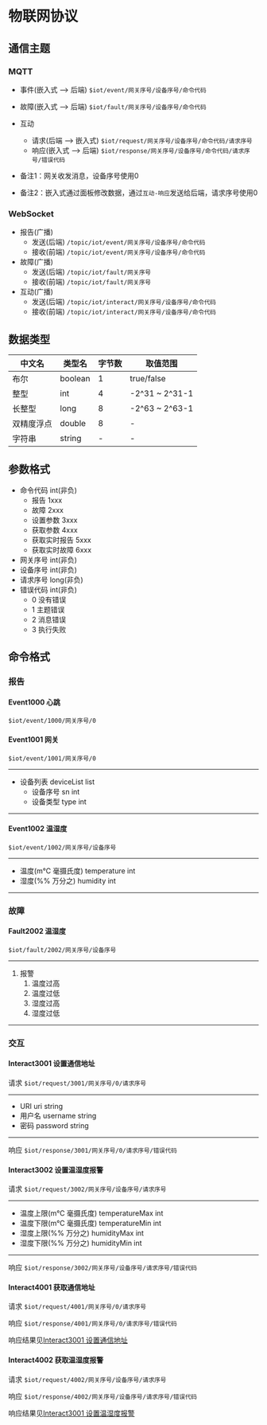 # 物联网协议

## 通信主题

### MQTT

- 事件(嵌入式 --> 后端)
`$iot/event/网关序号/设备序号/命令代码`
- 故障(嵌入式 --> 后端)
`$iot/fault/网关序号/设备序号/命令代码`
- 互动
  - 请求(后端 --> 嵌入式)
`$iot/request/网关序号/设备序号/命令代码/请求序号`
  - 响应(嵌入式 --> 后端)
`$iot/response/网关序号/设备序号/命令代码/请求序号/错误代码`

- 备注1：网关收发消息，设备序号使用0
- 备注2：嵌入式通过面板修改数据，通过`互动-响应`发送给后端，请求序号使用0

### WebSocket

- 报告(广播)
  - 发送(后端)
`/topic/iot/event/网关序号/设备序号/命令代码`
  - 接收(前端)
`/topic/iot/event/网关序号/设备序号/命令代码`
- 故障(广播)
  - 发送(后端)
`/topic/iot/fault/网关序号`
  - 接收(前端)
`/topic/iot/fault/网关序号`
- 互动(广播)
  - 发送(后端)
`/topic/iot/interact/网关序号/设备序号/命令代码`
  - 接收(前端)
`/topic/iot/interact/网关序号/设备序号/命令代码`

## 数据类型

| 中文名     | 类型名  | 字节数 | 取值范围       |
| ---------- | ------- | ------ | -------------- |
| 布尔       | boolean | 1      | true/false     |
| 整型       | int     | 4      | -2^31 ~ 2^31-1 |
| 长整型     | long    | 8      | -2^63 ~ 2^63-1 |
| 双精度浮点 | double  | 8      | -              |
| 字符串     | string  | -      | -              |

## 参数格式

- 命令代码 int(非负)
  - 报告 1xxx
  - 故障 2xxx
  - 设置参数 3xxx
  - 获取参数 4xxx
  - 获取实时报告 5xxx
  - 获取实时故障 6xxx
- 网关序号 int(非负)
- 设备序号 int(非负)
- 请求序号 long(非负)
- 错误代码 int(非负)
  - 0 没有错误
  - 1 主题错误
  - 2 消息错误
  - 3 执行失败

## 命令格式

### 报告

#### Event1000 心跳

`$iot/event/1000/网关序号/0`

#### Event1001 网关

`$iot/event/1001/网关序号/0`

---

- 设备列表 deviceList list
  - 设备序号 sn int
  - 设备类型 type int

---

#### Event1002 温湿度

`$iot/event/1002/网关序号/设备序号`

---

- 温度(m℃ 毫摄氏度) temperature int
- 湿度(%% 万分之) humidity int

---

### 故障

#### Fault2002 温湿度

`$iot/fault/2002/网关序号/设备序号`

---

1. 报警
   1. 温度过高
   2. 温度过低
   3. 湿度过高
   4. 湿度过低

---

### 交互

#### Interact3001 设置通信地址

请求 `$iot/request/3001/网关序号/0/请求序号`

---

- URI uri string
- 用户名 username string
- 密码 password string

---

响应 `$iot/response/3001/网关序号/0/请求序号/错误代码`

#### Interact3002 设置温湿度报警

请求 `$iot/request/3002/网关序号/设备序号/请求序号`

---

- 温度上限(m℃ 毫摄氏度) temperatureMax int
- 温度下限(m℃ 毫摄氏度) temperatureMin int
- 湿度上限(%% 万分之) humidityMax int
- 湿度下限(%% 万分之) humidityMin int

---

响应 `$iot/response/3002/网关序号/设备序号/请求序号/错误代码`

#### Interact4001 获取通信地址

请求 `$iot/request/4001/网关序号/0/请求序号`

响应 `$iot/response/4001/网关序号/0/请求序号/错误代码`

响应结果见[Interact3001 设置通信地址](#interact3001-设置通信地址)

#### Interact4002 获取温湿度报警

请求 `$iot/request/4002/网关序号/设备序号/请求序号`

响应 `$iot/response/4002/网关序号/设备序号/请求序号/错误代码`

响应结果见[Interact3001 设置温湿度报警](#interact3002-设置温湿度报警)
